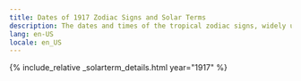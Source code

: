 ```yaml
---
title: Dates of 1917 Zodiac Signs and Solar Terms
description: The dates and times of the tropical zodiac signs, widely used in western astrology, and solar terms of year 1917
lang: en-US
locale: en_US
---
```

{% include_relative _solarterm_details.html year="1917" %}
